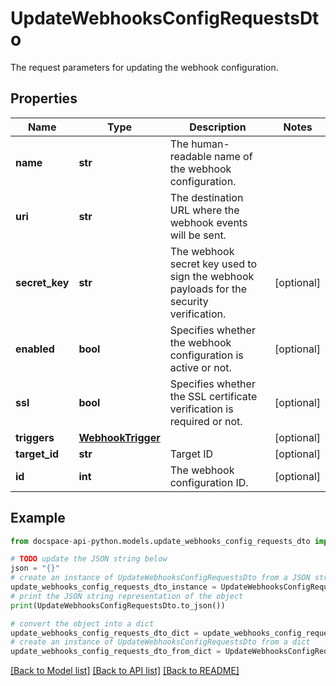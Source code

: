 # UpdateWebhooksConfigRequestsDto
The request parameters for updating the webhook configuration.

## Properties

Name | Type | Description | Notes
------------ | ------------- | ------------- | -------------
**name** | **str** | The human-readable name of the webhook configuration. | 
**uri** | **str** | The destination URL where the webhook events will be sent. | 
**secret_key** | **str** | The webhook secret key used to sign the webhook payloads for the security verification. | [optional] 
**enabled** | **bool** | Specifies whether the webhook configuration is active or not. | [optional] 
**ssl** | **bool** | Specifies whether the SSL certificate verification is required or not. | [optional] 
**triggers** | [**WebhookTrigger**](WebhookTrigger.md) |  | [optional] 
**target_id** | **str** | Target ID | [optional] 
**id** | **int** | The webhook configuration ID. | [optional] 

## Example

```python
from docspace-api-python.models.update_webhooks_config_requests_dto import UpdateWebhooksConfigRequestsDto

# TODO update the JSON string below
json = "{}"
# create an instance of UpdateWebhooksConfigRequestsDto from a JSON string
update_webhooks_config_requests_dto_instance = UpdateWebhooksConfigRequestsDto.from_json(json)
# print the JSON string representation of the object
print(UpdateWebhooksConfigRequestsDto.to_json())

# convert the object into a dict
update_webhooks_config_requests_dto_dict = update_webhooks_config_requests_dto_instance.to_dict()
# create an instance of UpdateWebhooksConfigRequestsDto from a dict
update_webhooks_config_requests_dto_from_dict = UpdateWebhooksConfigRequestsDto.from_dict(update_webhooks_config_requests_dto_dict)
```
[[Back to Model list]](../README.md#documentation-for-models) [[Back to API list]](../README.md#documentation-for-api-endpoints) [[Back to README]](../README.md)


